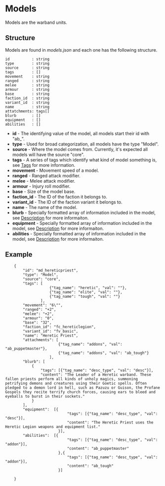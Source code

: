 # Models

Models are the warband units.

## Structure

Models are found in *models.json* and each one has the following structure.

```
id          : string
type        : string
source      : string
tags        : []
movement    : string
ranged      : string
melee       : string
armour      : string
base        : string
faction_id  : string
variant_id  : string
name        : string
attatchments: tags[]
blurb       : []
equipment   : []
abilities   : []
```

- **id** - The identifying value of the model, all models start their id with "ab_".
- **type** - Used for broad categorization, all models have the type "Model".
- **source** - Where the model comes from. Currently, it's expected all models will have the source "core".
- **tags** - A series of tags which identify what kind of model something is, see [Tags](../../Tags.md) for more information.
- **movement** - Movement speed of a model.
- **ranged** - Ranged attack modifier.
- **melee** - Melee attack modifier.
- **armour** - Injury roll modifier.
- **base** - Size of the model base.
- **faction_id** - The ID of the faction it belongs to.
- **variant_id** - The ID of the faction variant it belongs to.
- **name** - The name of the model.
- **blurb** - Specially formatted array of information included in the model, see [Description](../../Description.md) for more informaiton.
- **equipment** - Specially formatted array of information included in the model, see [Description](../../Description.md) for more informaiton.
- **abilities** - Specially formatted array of information included in the model, see [Description](../../Description.md) for more informaiton.

## Example

```
    {
        "id": "md_hereticpriest",
        "type": "Model",
        "source": "core",
        "tags": [
                    {"tag_name": "heretic", "val": ""},
                    {"tag_name": "elite", "val": ""},
                    {"tag_name": "tough", "val": ""}
                ],
        "movement": "6\"",
        "ranged": "+2",
        "melee": "+2",
        "armour": "0",
        "base": "32",
        "faction_id": "fc_hereticlegion",
        "variant_id": "fv_basic",
        "name": "Heretic Priest",
        "attachments": [
                        {"tag_name": "addons", "val": "ab_puppetmaster"},
                        {"tag_name": "addons", "val": "ab_tough"}
                    ],
        "blurb": [
            {
                "tags": [{"tag_name": "desc_type", "val": "desc"}],
                "content": "The Leader of a Heretic warband. These fallen priests perform all kinds of unholy magics, summoning petrifying demons and creatures using their Goetic spells. Often pledged to a demon lord in hell, such as Pazuzu or Guison, the Profane Gospels they recite terrify church forces, causing ears to bleed and eyeballs to burst in their sockets."
            }
        ],
        "equipment":  [{
                            "tags": [{"tag_name": "desc_type", "val": "desc"}],
                            "content": "The Heretic Priest uses the Heretic Legion weapons and equipment list."
                        }],
        "abilities":  [{
                            "tags": [{"tag_name": "desc_type", "val": "addon"}],
                            "content": "ab_puppetmaster"
                        },{
                            "tags": [{"tag_name": "desc_type", "val": "addon"}],
                            "content": "ab_tough"
                        }]

    }
```